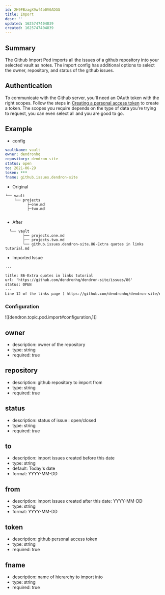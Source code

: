 ```yaml
---
id: 2H9FBzagX9wf4b0V0ADGG
title: Import
desc: ''
updated: 1625747404839
created: 1625747404839
---
```


## Summary

The Github Import Pod imports all the issues of a github repository into your selected vault as notes.
The import config has additional options to select the owner, repository, and status of the github issues. 

## Authentication

To communicate with the Github server, you'll need an OAuth token with the right scopes.
Follow the steps in [Creating a personal access token](https://docs.github.com/en/github/authenticating-to-github/keeping-your-account-and-data-secure/creating-a-personal-access-token) to create a token. The scopes you require depends on the type of data you're trying to request, you can even select all and you are good to go.




## Example

- config
```yml
vaultName: vault
owner: dendronhq
repository: dendron-site
status: open
to: 2021-06-29
token: ***
fname: github.issues.dendron-site
```

- Original
```
└── vault
    └── projects
          ├─one.md
          ├─two.md
  
```
- After

```
  └── vault
        ├── projects.one.md
        ├── projects.two.md
        └── github.issues.dendron-site.86-Extra quotes in links tutorial.md

```
- Imported Issue

```md
...

title: 86-Extra quotes in links tutorial
url: 'https://github.com/dendronhq/dendron-site/issues/86'
status: OPEN
---
Line 12 of the links page ( https://github.com/dendronhq/dendron-site/edit/master/vault/dendron.tutorial.links.md ) has two consecutive back-quotes before the [[  that do not appear to be necessary. I am not sufficiently confident of this to submit a PR, however.
```

### Configuration

![[dendron.topic.pod.import#configuration,1]]

## owner
* description: owner of the repository
* type: string
* required: true

## repository
- description: github repository to import from
- type: string
- required: true

## status
- description: status of issue : open/closed
- type: string
- required: true

## to
- description: import issues created before this date
- type: string
- default: Today's date
- format: YYYY-MM-DD

## from
- description: import issues created after this date: YYYY-MM-DD
- type: string
- format: YYYY-MM-DD

## token
- description: github personal access token
- type: string
- required: true

## fname
- description: name of hierarchy to import into
- type: string
- required: true
